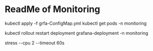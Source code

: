 
# ReadMe of Monitoring

kubectl apply -f grfa-ConfigMap.yml
kubectl get pods -n monitoring

kubectl rollout restart deployment grafana-deployment -n monitoring

stress --cpu 2 --timeout 60s

